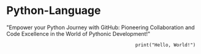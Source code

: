 # Python-Language
"Empower your Python Journey with GitHub: Pioneering Collaboration and Code Excellence in the World of Pythonic Development!"


                                                   print("Hello, World!")
